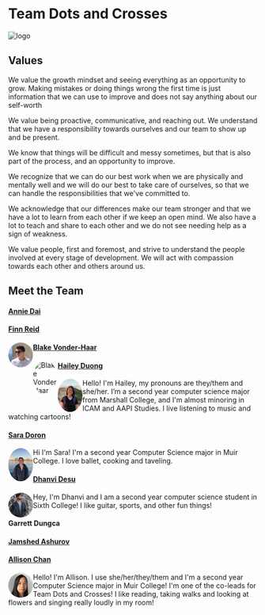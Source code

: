 # Team Dots and Crosses
![logo](\branding\logo.svg)

## Values

We value the growth mindset and seeing everything as an opportunity to grow. Making mistakes or doing things wrong the first time is just information that we can use to improve and does not say anything about our self-worth

We value being proactive, communicative, and reaching out. We understand that we have a responsibility towards ourselves and our team to show up and be present.

We know that things will be difficult and messy sometimes, but that is also part of the process, and an opportunity to improve.

We recognize that we can do our best work when we are physically and mentally well and we will do our best to take care of ourselves, so that we can handle the responsibilities that we've committed to.

We acknowledge that our differences make our team stronger and that we have a lot to learn from each other if we keep an open mind. We also have a lot to teach and share to each other and we do not see needing help as a sign of weakness.

We value people, first and foremost, and strive to understand the people involved at every stage of development. We will act with compassion towards each other and others around us.

## Meet the Team 

#### [Annie Dai](https://amanita19.github.io/)



#### [Finn Reid](https://stayingqold.github.io/cse110-lab1/)

<img src="branding/finn.JPG" alt="Finn Reid" style="object-fit: cover; border-radius: 50%; width: 50px; height 50px; float: left;">

#### [Blake Vonder-Haar](https://blakevonderhaar.github.io/CSE110/)

<img src="branding/blake.PNG" alt="Blake Vonder Haar" style="object-fit: cover; border-radius: 50%; width: 50px; height 50px; float: left;">


#### [Hailey Duong](https://h2duong.github.io/cse110hd/)

<img src="branding/hailey.jpg" alt="Hailey Duong" style="object-fit: cover; border-radius: 50%; width: 50px; height 50px; float: left;">

Hello! I'm Hailey, my pronouns are they/them and she/her. I’m a second year computer science major from Marshall College, and I'm almost minoring in ICAM and AAPI Studies. I live listening to music and watching cartoons! 

#### [Sara Doron](https://saradoron.github.io/lab-week-1/)

<img src="branding/sara.png" alt="Sara Doron" style="object-fit: cover; border-radius: 50%; width: 50px; height 50px; float: left;">

Hi I'm Sara! I'm a second year Computer Science major in Muir College. I love ballet, cooking and taveling. 

#### [Dhanvi Desu](https://dhanvidesu.github.io/lab1/)

<img src="branding/dhanvi.jpg" alt="Dhanvi Desu" style="object-fit: cover; border-radius: 50%; width: 50px; height 50px; float: left;">

Hey, I'm Dhanvi and I am a second year computer science student in Sixth College! I like guitar, sports, and other fun things!

#### Garrett Dungca



#### [Jamshed Ashurov](https://ashurja.github.io/CSE110-GitHubPages/)



#### [Allison Chan](https://allisonyjchan.github.io/about-me/)

<img src="branding/allison.png" alt="Allison Chan" style="object-fit: cover; border-radius: 50%; width: 50px; height 50px; float: left;">

Hello! I'm Allison. I use she/her/they/them and I'm a second year Computer Science major in Muir College! I'm one of the co-leads for Team Dots and Crosses! I like reading, taking walks and looking at flowers and singing really loudly in my room!
